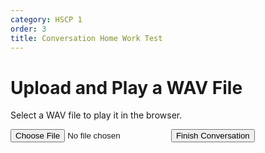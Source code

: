 ```yaml
---
category: HSCP 1
order: 3
title: Conversation Home Work Test
---
```

<script src="{{ site.baseurl }}/scripts/track.js"></script>
<h1>Upload and Play a WAV File</h1>
<p>Select a WAV file to play it in the browser.</p>
<input type="file" id="fileInput" accept=".wav">
<audio id="audioPlayer" controls style="display: none;"></audio>
<button id="conversation-saveButton">Finish Conversation</button>
<script>
tracker();
 const fileInput = document.getElementById('fileInput');
const audioPlayer = document.getElementById('audioPlayer');
const audioBlobList=[];
fileInput.addEventListener('change', function(event) {
            const file = event.target.files[0];
            if (file) {
                audioBlobList.push(file)
                const objectURL = URL.createObjectURL(file);
                audioPlayer.src = objectURL;
                audioPlayer.style.display = 'block';
                audioPlayer.play();
            }
  });
const saveButton = document.getElementById("conversation-saveButton");
saveButton.addEventListener("click",async (event) => {
    const formData = new FormData();
    const filename = `audio.wav`;
    formData.append(`audioFiles[]`,audioBlobList[0], filename);
    const messageArray = "test";
    textContent.trim());
    formData.append("content",JSON.stringify(messageArray));
    formData.append("work","conversation");
    // console.log(messageArray);
    fetch('https://infinite-sands-52519-06605f47cb30.herokuapp.com/save_form', {
        method: 'POST',
        headers: {
            'Authorization': sessionStorage.getItem('sessionToken')
        },
        body: formData
    })
        .then(response => {
            if (response.status === 401) {
                // Handle 401 Unauthorized - user is not authenticated
                console.log('Unauthorized! Redirecting to login...');
                // Redirect to login page (or handle error accordingly)
                window.location.href = "https://mperumal-usd.github.io/ita/Login"; // Redirect to login page
                return; // Stop further execution if 401 is encountered
            }
            // If the status is OK or other success code, handle it
            return response.json();  // Parse the JSON response
        })
        .then(data => {
            alert('Work saved successfully!  ' + (data.id ? "id :" + data.id : ""));
        })
        .catch(error => {
            alert('Failed to save work.'+ JSON.stringify(error));
        });
});
</script>
<div id="tracker"></div>

